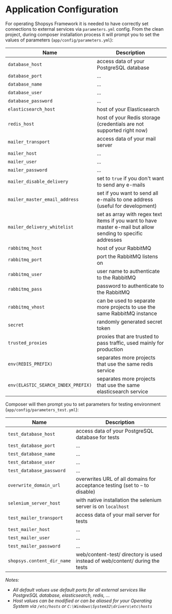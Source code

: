 # Application Configuration
For operating Shopsys Framework it is needed to have correctly set connections to external services via `parameters.yml` config.
From the clean project, during composer installation process it will prompt you to set the values of parameters (`app/config/parameters.yml`):

| Name                                     | Description                                                                                                  |
| ---------------------------------------- | ------------------------------------------------------------------------------------------------------------ |
| `database_host`                          | access data of your PostgreSQL database                                                                      |
| `database_port`                          | ...                                                                                                          |
| `database_name`                          | ...                                                                                                          |
| `database_user`                          | ...                                                                                                          |
| `database_password`                      | ...                                                                                                          |
| `elasticsearch_host`                     | host of your Elasticsearch                                                                                   |
| `redis_host`                             | host of your Redis storage (credentials are not supported right now)                                         |
| `mailer_transport`                       | access data of your mail server                                                                              |
| `mailer_host`                            | ...                                                                                                          |
| `mailer_user`                            | ...                                                                                                          |
| `mailer_password`                        | ...                                                                                                          |
| `mailer_disable_delivery`                | set to `true` if you don't want to send any e-mails                                                          |
| `mailer_master_email_address`            | set if you want to send all e-mails to one address (useful for development)                                  |
| `mailer_delivery_whitelist`              | set as array with regex text items if you want to have master e-mail but allow sending to specific addresses |
| `rabbitmq_host`                          | host of your RabbitMQ                                                                                        |
| `rabbitmq_port`                          | port the RabbitMQ listens on                                                                                 |
| `rabbitmq_user`                          | user name to authenticate to the RabbitMQ                                                                    |
| `rabbitmq_pass`                          | password to authenticate to the RabbitMQ                                                                     |
| `rabbitmq_vhost`                         | can be used to separate more projects to use the same RabbitMQ instance                                      |
| `secret`                                 | randomly generated secret token                                                                              |
| `trusted_proxies`                        | proxies that are trusted to pass traffic, used mainly for production                                         |
| `env(REDIS_PREFIX)`                      | separates more projects that use the same redis service                                                      |
| `env(ELASTIC_SEARCH_INDEX_PREFIX)`       | separates more projects that use the same elasticsearch service                                              |

Composer will then prompt you to set parameters for testing environment (`app/config/parameters_test.yml`):

| Name                               | Description                                                                   |
| ---------------------------------- | ----------------------------------------------------------------------------- |
| `test_database_host`               | access data of your PostgreSQL database for tests                             |
| `test_database_port`               | ...                                                                           |
| `test_database_name`               | ...                                                                           |
| `test_database_user`               | ...                                                                           |
| `test_database_password`           | ...                                                                           |
| `overwrite_domain_url`             | overwrites URL of all domains for acceptance testing (set to `~` to disable)  |
| `selenium_server_host`             | with native installation the selenium server is on `localhost`                |
| `test_mailer_transport`            | access data of your mail server for tests                                     |
| `test_mailer_host`                 | ...                                                                           |
| `test_mailer_user`                 | ...                                                                           |
| `test_mailer_password`             | ...                                                                           |
| `shopsys.content_dir_name`         | web/content-test/ directory is used instead of web/content/ during the tests  |

*Notes:*
- *All default values use default ports for all external services like PostgreSQL database, elasticsearch, redis, ...*
- *Host values can be modified or can be aliased for your Operating System via `/etc/hosts` or `C:\Windows\System32\drivers\etc\hosts`*
